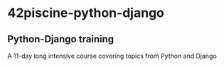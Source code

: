 # 42piscine-python-django
<h2>Python-Django training</h2>

A 11-day long intensive course covering topics from Python and Django
